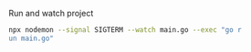 Run and watch project

```sh
npx nodemon --signal SIGTERM --watch main.go --exec "go r
un main.go"
```